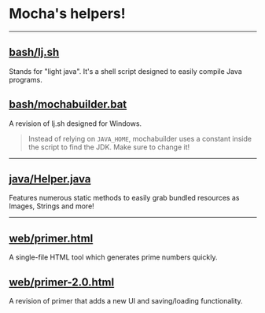 # Mocha's helpers!

---
## <a href="bash/lj.sh">bash/lj.sh</a>
Stands for "light java". It's a shell script designed to easily compile Java programs.
## <a href="bash/mochabuilder.bat">bash/mochabuilder.bat</a>
A revision of lj.sh designed for Windows.
> Instead of relying on `JAVA_HOME`, mochabuilder uses a constant inside the script to find the JDK. Make sure to change it!

---
## <a href="java/Helper.java">java/Helper.java</a>
Features numerous static methods to easily grab bundled resources as Images, Strings and more!

---
## <a href="web/primer.html">web/primer.html</a>
A single-file HTML tool which generates prime numbers quickly.
## <a href="web/primer-2.0.html">web/primer-2.0.html</a>
A revision of primer that adds a new UI and saving/loading functionality.
